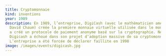```yaml
---
title: Cryptomonnaie
kind: inventions
year: 1989
description: En 1989, l’entreprise, DigiCash (avec le mathématicien américain
  David Chaum) créée la première monnaie virtuelle utilisée dans le monde. Elle
  a créé un protocole de paiement anonyme basé sur la cryptographie. Néanmoins
  Digicash a échoué dans son projet d’adoption massive de sa cryptomonnaie.
  L’entreprise a été forcée de déclarer faillite en 1998
image: /images/events/digicash.jpg
---
```

